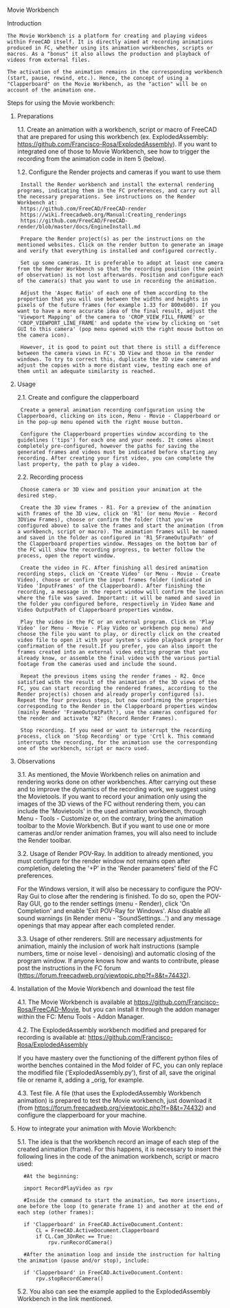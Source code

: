 Movie Workbench
        
Introduction

    The Movie Workbench is a platform for creating and playing videos within FreeCAD itself. It is directly aimed at recording animations produced in FC, whether using its animation workbenches, scripts or macros. As a "bonus" it also allows the production and playback of videos from external files.
    
    The activation of the animation remains in the corresponding workbench (start, pause, rewind, etc.). Hence, the concept of using a "Clapperboard" on the Movie Workbench, as the "action" will be on account of the animation one.


Steps for using the Movie workbench:

1. Preparations

    1.1. Create an animation with a workbench, script or macro of FreeCAD that are prepared for using this workbench (ex. ExplodedAssembly: https://github.com/Francisco-Rosa/ExplodedAssembly). If you want to integrated one of those to Movie Workbench, see how to trigger the recording from the animation code in item 5 (below).

    1.2. Configure the Render projects and cameras if you want to use them

        Install the Render workbench and install the external rendering programs, indicating them in the FC preferences, and carry out all the necessary preparations. See instructions on the Render Workbench at:
        https://github.com/FreeCAD/FreeCAD-render
        https://wiki.freecadweb.org/Manual:Creating_renderings
        https://github.com/FreeCAD/FreeCAD-render/blob/master/docs/EngineInstall.md

        Prepare the Render project(s) as per the instructions on the mentioned websites. Click on the render button to generate an image and verify that everything is installed and configured correctly.
    
        Set up some cameras. It is preferable to adopt at least one camera from the Render Workbench so that the recording position (the point of observation) is not lost afterwards. Position and configure each of the camera(s) that you want to use in recording the animation.

        Adjust the 'Aspec Ratio' of each one of them according to the proportion that you will use between the widths and heights in pixels of the future frames (for example 1.33 for 800x600). If you want to have a more accurate idea of the final result, adjust the 'Viewport Mapping' of the camera to 'CROP_VIEW_FILL_FRAME' or 'CROP_VIEWPORT_LINE_FRAME' and update the view by clicking on 'set GUI to this camera' (pop menu opened with the right mouse button on the camera icon).

        However, it is good to point out that there is still a difference between the camera views in FC's 3D View and those in the render windows. To try to correct this, duplicate the 3D view cameras and adjust the copies with a more distant view, testing each one of them until an adequate similarity is reached.
     
2. Usage

    2.1. Create and configure the clapperboard

        Create a general animation recording configuration using the Clapperboard, clicking on its icon, Menu - Movie - Clapperboard or in the pop-up menu opened with the right mouse button.

        Configure the Clapperboard properties window according to the guidelines ('tips') for each one and your needs. It comes almost completely pre-configured, however the paths for saving the generated frames and videos must be indicated before starting any recording. After creating your first video, you can complete the last property, the path to play a video.
     
     2.2. Recording process

        Choose camera or 3D view and position your animation at the desired step.

        Create the 3D view frames - R1. For a preview of the animation with frames of the 3D view, click on 'R1' (or menu Movie - Record 3DView Frames), choose or confirm the folder (that you've configured above) to salve the frames and start the animation (from a workbench, script or macro). The animation frames will be named and saved in the folder as configured in 'R1_5FrameOutpuPath' of the Clapperboard properties window. Messages on the bottom bar of the FC will show the recording progress, to better follow the process, open the report window.

        Create the video in FC. After finishing all desired animation recording steps, click on 'Create Video' (or Menu - Movie - Create Video), choose or confirm the input frames folder (indicated in Video 'InputFrames' of the Clapperboard). After finishing the recording, a message in the report window will confirm the location where the file was saved. Important: it will be named and saved in the folder you configured before, respectively in Video Name and Video OutputPath of Clapperboard properties window.

        Play the video in the FC or an external program. Click on 'Play Video' (or Menu - Movie - Play Video or workbench pop menu) and choose the file you want to play, or directly click on the created video file to open it with your system's video playback program for confirmation of the result.If you prefer, you can also import the frames created into an external video editing program that you already know, or assemble the final video with the various partial footage from the cameras used and include the sound.

        Repeat the previous items using the render frames - R2. Once satisfied with the result of the animation of the 3D views of the FC, you can start recording the rendered frames, according to the Render project(s) chosen and already properly configured (s). Repeat the four previous steps, but now confirming the properties corresponding to the Render in the Clapperboard properties window (mainly Render 'FrameOutputPath'), use the cameras configured for the render and activate 'R2' (Record Render Frames).

        Stop recording. If you need or want to interrupt the recording process, click on 'Stop Recording' or type 'Crtl k. This command interrupts the recording, for the animation use the corresponding one of the workbench, script or macro used.

3. Observations

     3.1. As mentioned, the Movie Workbench relies on animation and rendering works done on other workbenches. After carrying out these and to improve the dynamics of the recording work, we suggest using the Movietools. If you want to record your animation only using the images of the 3D views of the FC without rendering them, you can include the 'Movietools' in the used animation workbench, through Menu - Tools - Customize or, on the contrary, bring the animation toolbar to the Movie Workbench. But if you want to use one or more cameras and/or render animation frames, you will also need to include the Render toolbar.

     3.2. Usage of Render POV-Ray. In addition to already mentioned, you must configure for the render window not remains open after completion, deleting the '+P' in the 'Render parameters' field of the FC preferences.

     For the Windows version, it will also be necessary to configure the POV-Ray Gui to close after the rendering is finished. To do so, open the POV-Ray GUI, go to the render settings (menu - Render), click 'On Completion' and enable 'Exit POV-Ray for Windows'. Also disable all sound warnings (in Render menu - 'SoundSettings...') and any message openings that may appear after each completed render.

     3.3. Usage of other renderers. Still are necessary adjustments for animation, mainly the inclusion of work halt instructions (sample numbers, time or noise level - denoising) and automatic closing of the program window. If anyone knows how and wants to contribute, please post the instructions in the FC forum (https://forum.freecadweb.org/viewtopic.php?f=8&t=74432).

4. Installation of the Movie Workbench and download the test file
    
     4.1. The Movie Workbench is available at https://github.com/Francisco-Rosa/FreeCAD-Movie, but you can install it through the addon manager within the FC: Menu Tools - Addon Manager.

     4.2. The ExplodedAssembly workbench modified and prepared for recording is available at: https://github.com/Francisco-Rosa/ExplodedAssembly

     If you have mastery over the functioning of the different python files of worthe benches contained in the Mod folder of FC, you can only replace the modified file ('ExplodedAssembly.py'), first of all, save the original file or rename it, adding a _orig, for example.

     4.3. Test file. A file (that uses the ExplodedAssembly Workbench animation) is prepared to test the Movie workbench, just download it (from https://forum.freecadweb.org/viewtopic.php?f=8&t=74432) and configure the clapperboard for your machine.

5. How to integrate your animation with Movie Workbench:

     5.1. The idea is that the workbench record an image of each step of the created animation (frame). For this happens, it is necessary to insert the following lines in the code of the animation workbench, script or macro used:

         #At the beginning:

         import RecordPlayVideo as rpv

         #Inside the command to start the animation, two more insertions, one before the loop (to generate frame 1) and another at the end of each step (other frames):

         if 'Clapperboard' in FreeCAD.ActiveDocument.Content:
             CL = FreeCAD.ActiveDocument.Clapperboard
             if CL.Cam_3OnRec == True:
                 rpv.runRecordCamera()
  
         #After the animation loop and inside the instruction for halting the animation (pause and/or stop), include:
  
         if 'Clapperboard' in FreeCAD.ActiveDocument.Content:
             rpv.stopRecordCamera()

     5.2. You also can see the example applied to the ExplodedAssembly Workbench in the link mentioned.
